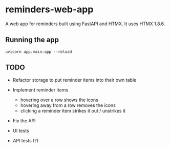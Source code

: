 # reminders-web-app

A web app for reminders built using FastAPI and HTMX.
It uses HTMX 1.8.6.


## Running the app

```
uvicorn app.main:app --reload
```


## TODO

* Refactor storage to put reminder items into their own table

* Implement reminder items
  * hovering over a row shows the icons
  * hovering away from a row removes the icons
  * clicking a reminder item strikes it out / unstrikes it

* Fix the API
* UI tests
* API tests (?)
